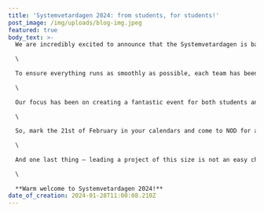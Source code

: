 ```yaml
---
title: 'Systemvetardagen 2024: from students, for students!'
post_image: /img/uploads/blog-img.jpeg
featured: true
body_text: >-
  We are incredibly excited to announce that the Systemvetardagen is back! From the first day of this project, we have placed great emphasis on strong and sustainable group dynamics. It has truly been a game-changer for us.\

  \
 
  To ensure everything runs as smoothly as possible, each team has been assigned a deputy leader. This step has worked wonders for our workflow. A new system developed by our team, where companies can enter their information themselves, has greatly facilitated our process! And it doesn't stop there – we have also ramped up our marketing efforts to reach more people and have worked hand in hand with various sections of our student union DISK.\

  \
 
  Our focus has been on creating a fantastic event for both students and exhibitors. Systemvetardagen is not just a career fair – it's a chance for us to show what we can achieve together. We are a group of students with a wonderful mix of competencies, and we are ready to showcase them.\

  \
 
  So, mark the 21st of February in your calendars and come to NOD for an inspiring day. We look forward to welcoming all companies and hope for a day filled with fruitful conversations and new insights.\

  \
 
  And one last thing – leading a project of this size is not an easy challenge, but it was one we were willing to take on! It also requires a lot of coordination and commitment from many sides. A big thank you to all our team leaders, vice team leaders and team members, as well as to the sections that have been involved. Without your work and trust, this would not be possible. You are all heroes in this project!\

  \
 
  **Warm welcome to Systemvetardagen 2024!**
date_of_creation: 2024-01-28T11:00:08.210Z
---
```

